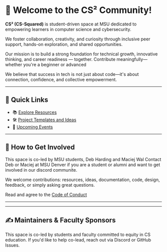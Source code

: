 # 👋 Welcome to the CS² Community!

**CS² (CS-Squared)** is student-driven space at MSU dedicated to empowering learners in computer science and cybersecurity.

We foster collaboration, creativity, and curiosity through inclusive peer support, hands-on exploration, and shared opportunities.

Our mission is to build a strong foundation for technical growth, innovative thinking, and career readiness — together. Contribute meaningfully—whether you're a beginner or advanced

We believe that success in tech is not just about code—it's about connection, confidence, and collective empowerment.

---

## 🔗 Quick Links

- 📚 [Explore Resources](https://github.com/CS2-Community/resources)
- 🛠 [Project Templates and Ideas](https://github.com/CS2-Community/projects)
- 📆 [Upcoming Events](https://github.com/CS2-Community/events)

---

## 🤝 How to Get Involved

This space is co-led by MSU students, Deb Harding and Maciej Wal
Contact Deb or Maciej at MSU Denver if you are a student or alumni and want to get involved in our discord communite.

We welcome contributions: resources, ideas, documentation, code, design, feedback, or simply asking great questions.

Read and agree to the [Code of Conduct](CODE_OF_CONDUCT.md)


---




---

## ✍️ Maintainers & Faculty Sponsors

This space is co-led by students and faculty committed to equity in CS education. If you'd like to help co-lead, reach out via Discord or GitHub Issues.
